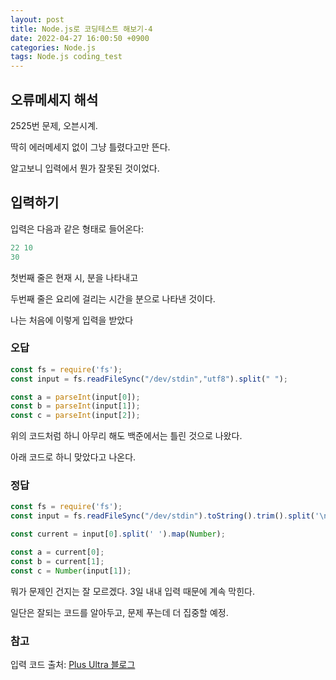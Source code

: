 ```yaml
---
layout: post
title: Node.js로 코딩테스트 해보기-4
date: 2022-04-27 16:00:50 +0900
categories: Node.js
tags: Node.js coding_test 
---
```








## 오류메세지 해석

2525번 문제, 오븐시계.

딱히 에러메세지 없이 그냥 틀렸다고만 뜬다.

알고보니 입력에서 뭔가 잘못된 것이었다.

## 입력하기

입력은 다음과 같은 형태로 들어온다:

```js
22 10
30
```

첫번째 줄은 현재 시, 분을 나타내고

두번째 줄은 요리에 걸리는 시간을 분으로 나타낸 것이다.



나는 처음에 이렇게 입력을 받았다

### 오답

```js
const fs = require('fs');
const input = fs.readFileSync("/dev/stdin","utf8").split(" ");

const a = parseInt(input[0]);
const b = parseInt(input[1]);
const c = parseInt(input[2]);
```

위의 코드처럼 하니 아무리 해도 백준에서는 틀린 것으로 나왔다.

아래 코드로 하니 맞았다고 나온다.



### 정답

```js
const fs = require('fs'); 
const input = fs.readFileSync("/dev/stdin").toString().trim().split('\n'); 

const current = input[0].split(' ').map(Number);

const a = current[0];
const b = current[1];
const c = Number(input[1]);
```



뭐가 문제인 건지는 잘 모르겠다. 3일 내내 입력 때문에 계속 막힌다.

일단은 잘되는 코드를 알아두고, 문제 푸는데 더 집중할 예정.









### 참고

입력 코드 출처: [Plus Ultra 블로그](https://overcome-the-limits.tistory.com/244 ) 

